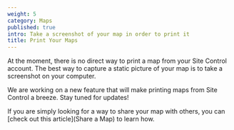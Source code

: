 ```yaml
---
weight: 5
category: Maps
published: true
intro: Take a screenshot of your map in order to print it
title: Print Your Maps
---
```

At the moment, there is no direct way to print a map from your Site Control account. The best way to capture a static picture of your map is to take a screenshot on your computer.

We are working on a new feature that will make printing maps from Site Control a breeze. Stay tuned for updates!

If you are simply looking for a way to share your map with others, you can [check out this article](Share a Map) to learn how.
